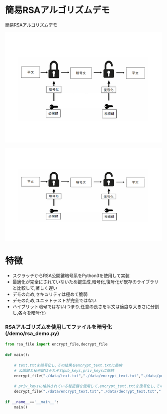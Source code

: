 # 簡易RSAアルゴリズムデモ
簡易RSAアルゴリズムデモ	

![rsa_image](images/rsa_image.png)
<p align="center" width="100%">
<img width="600" height="300" src="images/rsa_image.png">
</p>


# 特徴
* スクラッチからRSA公開鍵暗号系をPython3を使用して実装
* 最適化が完全にされていないため鍵生成,暗号化,復号化が既存のライブラリと比較して,著しく遅い
* デモのため,セキュリティは極めて脆弱
* デモのため,ユニットテストが完全ではない
* ハイブリット暗号ではない(つまり,任意の長さを平文は適度な大きさに分割し,各々を暗号化)

### RSAアルゴリズムを使用してファイルを暗号化(/demo/rsa_demo.py)
```python
from rsa_file import encrypt_file,decrypt_file

def main():
    
    # text.txtを暗号化し,その結果をencrypt_text.txtに格納
    # 公開鍵と秘密鍵はそれぞれpub_keys,priv_keysに格納
    encrypt_file("./data/text.txt","./data/encrypt_text.txt","./data/pub_keys","./data/priv_keys")

    # priv_keysに格納されている秘密鍵を使用して,encrypt_text.txtを復号化し,その結果をdecrypt_text.txtに格納
    decrypt_file("./data/encrypt_text.txt","./data/decrypt_text.txt","./data/priv_keys")

if __name__=='__main__':
    main()
    
```